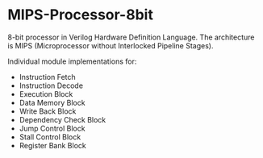 # MIPS-Processor-8bit
8-bit processor in Verilog Hardware Definition Language. The architecture is MIPS (Microprocessor without Interlocked Pipeline Stages). 

Individual module implementations for:

* Instruction Fetch
* Instruction Decode
* Execution Block
* Data Memory Block
* Write Back Block
* Dependency Check Block
* Jump Control Block
* Stall Control Block
* Register Bank Block
